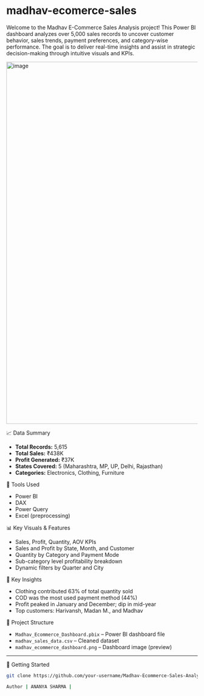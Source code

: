 # madhav-ecomerce-sales
Welcome to the Madhav E-Commerce Sales Analysis project! This Power BI dashboard analyzes over 5,000 sales records to uncover customer behavior, sales trends, payment preferences, and category-wise performance. The goal is to deliver real-time insights and assist in strategic decision-making through intuitive visuals and KPIs.

<img width="1664" height="953" alt="image" src="https://github.com/user-attachments/assets/9505f109-b4fb-49bd-830b-c54cae34934e" />

📈 Data Summary
- **Total Records:** 5,615
- **Total Sales:** ₹438K
- **Profit Generated:** ₹37K
- **States Covered:** 5 (Maharashtra, MP, UP, Delhi, Rajasthan)
- **Categories:** Electronics, Clothing, Furniture


🔧 Tools Used
- Power BI
- DAX
- Power Query
- Excel (preprocessing)


 📊 Key Visuals & Features
- Sales, Profit, Quantity, AOV KPIs
- Sales and Profit by State, Month, and Customer
- Quantity by Category and Payment Mode
- Sub-category level profitability breakdown
- Dynamic filters by Quarter and City


🌟 Key Insights
- Clothing contributed 63% of total quantity sold
- COD was the most used payment method (44%)
- Profit peaked in January and December; dip in mid-year
- Top customers: Harivansh, Madan M., and Madhav


 📂 Project Structure
- `Madhav_Ecommerce_Dashboard.pbix` – Power BI dashboard file
- `madhav_sales_data.csv` – Cleaned dataset
- `madhav_ecommerce_dashboard.png` – Dashboard image (preview)

---

🚀 Getting Started
```bash
git clone https://github.com/your-username/Madhav-Ecommerce-Sales-Analysis.git

Author | ANANYA SHARMA |
